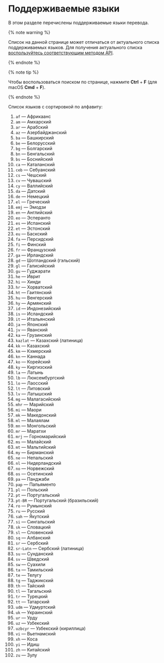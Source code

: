 # Поддерживаемые языки

В этом разделе перечислены поддерживаемые языки перевода.

{% note warning %}

Список на данной странице может отличаться от актуального списка поддерживаемых языков.
Для получения актуального списка [воспользуйтесь соответствующим методом API](../operations/list).

{% endnote %}

{% note tip %}

Чтобы воспользоваться поиском по странице, нажмите **Ctrl** + **F** (для macOS **Cmd** + **F**).

{% endnote %}

Список языков с сортировкой по алфавиту:

1. `af` — Африкаанс
1. `am` — Амхарский
1. `ar` — Арабский
1. `az` — Азербайджанский
1. `ba` — Башкирский
1. `be` — Белорусский
1. `bg` — Болгарский
1. `bn` — Бенгальский
1. `bs` — Боснийский
1. `ca` — Каталанский
1. `ceb` — Себуанский
1. `cs` — Чешский
1. `cv` — Чувашский
1. `cy` — Валлийский
1. `da` — Датский
1. `de` — Немецкий
1. `el` — Греческий
1. `emj` — Эмодзи
1. `en` — Английский
1. `eo` — Эсперанто
1. `es` — Испанский
1. `et` — Эстонский
1. `eu` — Баскский
1. `fa` — Персидский
1. `fi` — Финский
1. `fr` — Французский
1. `ga` — Ирландский
1. `gd` — Шотландский (гэльский)
1. `gl` — Галисийский
1. `gu` — Гуджарати
1. `he` — Иврит
1. `hi` — Хинди
1. `hr` — Хорватский
1. `ht` — Гаитянский
1. `hu` — Венгерский
1. `hy` — Армянский
1. `id` — Индонезийский
1. `is` — Исландский
1. `it` — Итальянский
1. `ja` — Японский
1. `jv` — Яванский
1. `ka` — Грузинский
1. `kazlat` — Казахский (латиница)
1. `kk` — Казахский
1. `km` — Кхмерский
1. `kn` — Каннада
1. `ko` — Корейский
1. `ky` — Киргизский
1. `la` — Латынь
1. `lb` — Люксембургский
1. `lo` — Лаосский
1. `lt` — Литовский
1. `lv` — Латышский
1. `mg` — Малагасийский
1. `mhr` — Марийский
1. `mi` — Маори
1. `mk` — Македонский
1. `ml` — Малаялам
1. `mn` — Монгольский
1. `mr` — Маратхи
1. `mrj` — Горномарийский
1. `ms` — Малайский
1. `mt` — Мальтийский
1. `my` — Бирманский
1. `ne` — Непальский
1. `nl` — Нидерландский
1. `no` — Норвежский
1. `os` — Осетинский
1. `pa` — Панджаби
1. `pap` — Папьяменто
1. `pl` — Польский
1. `pt` — Португальский
1. `pt-BR` — Португальский (бразильский)
1. `ro` — Румынский
1. `ru` — Русский
1. `sah` — Якутский
1. `si` — Сингальский
1. `sk` — Словацкий
1. `sl` — Словенский
1. `sq` — Албанский
1. `sr` — Сербский
1. `sr-Latn` — Сербский (латиница)
1. `su` — Сунданский
1. `sv` — Шведский
1. `sw` — Суахили
1. `ta` — Тамильский
1. `te` — Телугу
1. `tg` — Таджикский
1. `th` — Тайский
1. `tl` — Тагальский
1. `tr` — Турецкий
1. `tt` — Татарский
1. `udm` — Удмуртский
1. `uk` — Украинский
1. `ur` — Урду
1. `uz` — Узбекский
1. `uzbcyr` — Узбекский (кириллица)
1. `vi` — Вьетнамский
1. `xh` — Коса
1. `yi` — Идиш
1. `zh` — Китайский
1. `zu` — Зулу
